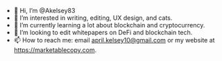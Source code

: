 - 👋 Hi, I’m @Akelsey83
- 👀 I’m interested in writing, editing, UX design, and cats.
- 🌱 I’m currently learning a lot about blockchain and cryptocurrency.
- 💞️ I’m looking to edit whitepapers on DeFi and blockchain tech.
- 📫 How to reach me: email april.kelsey10@gmail.com or my website at https://marketablecopy.com.

<!---
Akelsey83/Akelsey83 is a ✨ special ✨ repository because its `README.md` (this file) appears on your GitHub profile.
You can click the Preview link to take a look at your changes.
--->
